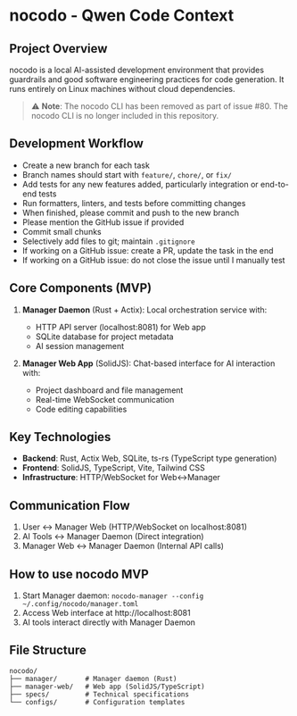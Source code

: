 # nocodo - Qwen Code Context

## Project Overview
nocodo is a local AI-assisted development environment that provides guardrails and good software engineering practices for code generation. It runs entirely on Linux machines without cloud dependencies.

> ⚠️ **Note**: The nocodo CLI has been removed as part of issue #80. The nocodo CLI is no longer included in this repository.

## Development Workflow

* Create a new branch for each task
* Branch names should start with `feature/`, `chore/`, or `fix/`
* Add tests for any new features added, particularly integration or end-to-end tests
* Run formatters, linters, and tests before committing changes
* When finished, please commit and push to the new branch
* Please mention the GitHub issue if provided
* Commit small chunks
* Selectively add files to git; maintain `.gitignore`
* If working on a GitHub issue: create a PR, update the task in the end
* If working on a GitHub issue: do not close the issue until I manually test

## Core Components (MVP)
1. **Manager Daemon** (Rust + Actix): Local orchestration service with:
   - HTTP API server (localhost:8081) for Web app
   - SQLite database for project metadata
   - AI session management

2. **Manager Web App** (SolidJS): Chat-based interface for AI interaction with:
   - Project dashboard and file management
   - Real-time WebSocket communication
   - Code editing capabilities

## Key Technologies
- **Backend**: Rust, Actix Web, SQLite, ts-rs (TypeScript type generation)
- **Frontend**: SolidJS, TypeScript, Vite, Tailwind CSS
- **Infrastructure**: HTTP/WebSocket for Web↔Manager

## Communication Flow
1. User ↔ Manager Web (HTTP/WebSocket on localhost:8081)
2. AI Tools ↔ Manager Daemon (Direct integration)
3. Manager Web ↔ Manager Daemon (Internal API calls)

## How to use nocodo MVP
1. Start Manager daemon: `nocodo-manager --config ~/.config/nocodo/manager.toml`
2. Access Web interface at http://localhost:8081
3. AI tools interact directly with Manager Daemon

## File Structure
```
nocodo/
├── manager/       # Manager daemon (Rust)
├── manager-web/   # Web app (SolidJS/TypeScript)
├── specs/         # Technical specifications
└── configs/       # Configuration templates
```
